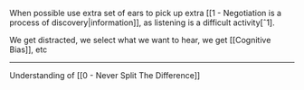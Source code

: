 When possible use extra set of ears to pick up extra [[1 - Negotiation is a process of discovery|information]], as listening is a difficult activity[ˆ1].

We get distracted, we select what we want to hear, we get [[Cognitive Bias]], etc

---

Understanding of [[0 - Never Split The Difference]]

[^1]: [[Listening is not a passive activity]] and [[We get easily overwhelmed]]
